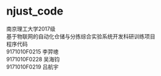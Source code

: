 # njust_code
南京理工大学2017级  
基于物联网的自动化仓储与分拣综合实验系统开发科研训练项目  
程序代码   
9171010F0215 李羿璁  
9171010F0228 吴海钧  
9171010F0219 吕航宇  
